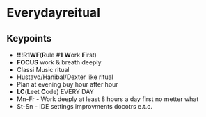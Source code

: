 # Everydayreitual

## Keypoints

- **!!!R1WF**(**R**ule #**1** **W**ork **F**irst)
- **FOCUS** work & breath deeply
- Classi Music ritual 
- Hustavo/Hanibal/Dexter like ritual
- Plan at evening buy hour after hour
- **LC**(**L**eet **C**ode) EVERY DAY 
- Mn-Fr - Work deeply at least 8 hours a day first no metter what
- St-Sn - IDE settings improvments docotrs e.t.c.

